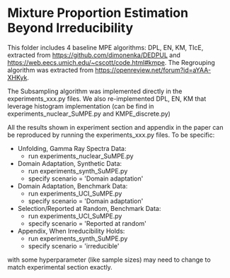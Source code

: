 # Mixture Proportion Estimation Beyond Irreducibility

This folder includes 4 baseline MPE algorithms: DPL, EN, KM, TIcE, extracted from https://github.com/dimonenka/DEDPUL and https://web.eecs.umich.edu/~cscott/code.html#kmpe. 
The Regrouping algorithm was extracted from https://openreview.net/forum?id=aYAA-XHKyk.

The Subsampling algorithm was implemented directly in the experiments_xxx.py files. We also re-implemented DPL, EN, KM that leverage histogram implementation (can be find in experiments_nuclear_SuMPE.py and KMPE_discrete.py)

All the results shown in experiment section and appendix in the paper can be reproduced by running the experiments_xxx.py files. 
To be specific:
- Unfolding, Gamma Ray Spectra Data: 
  - run experiments_nuclear_SuMPE.py
- Domain Adaptation, Synthetic Data: 
  - run experiments_synth_SuMPE.py
  - specify scenario = 'Domain adaptation'
- Domain Adaptation, Benchmark Data: 
  - run experiments_UCI_SuMPE.py
  - specify scenario = 'Domain adaptation'
- Selection/Reported at Random, Benchmark Data: 
  - run experiments_UCI_SuMPE.py
  - specify scenario = 'Reported at random'
- Appendix, When Irreducibility Holds: 
  - run experiments_synth_SuMPE.py
  - specify scenario = 'irreducible'

with some hyperparameter (like sample sizes) may need to change to match experimental section exactly.